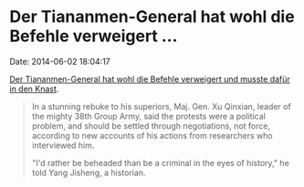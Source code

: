 Der Tiananmen-General hat wohl die Befehle verweigert \...
==========================================================

Date: 2014-06-02 18:04:17

[Der Tiananmen-General hat wohl die Befehle verweigert und musste dafür
in den
Knast](http://www.nytimes.com/2014/06/03/world/asia/tiananmen-square-25-years-later-details-emerge-of-armys-chaos.html).

> In a stunning rebuke to his superiors, Maj. Gen. Xu Qinxian, leader of
> the mighty 38th Group Army, said the protests were a political
> problem, and should be settled through negotiations, not force,
> according to new accounts of his actions from researchers who
> interviewed him.
>
> "I'd rather be beheaded than be a criminal in the eyes of history," he
> told Yang Jisheng, a historian.
